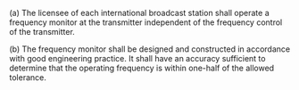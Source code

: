 (a) The licensee of each international broadcast station shall operate a frequency monitor at the transmitter independent of the frequency control of the transmitter.

(b) The frequency monitor shall be designed and constructed in accordance with good engineering practice. It shall have an accuracy sufficient to determine that the operating frequency is within one-half of the allowed tolerance.

